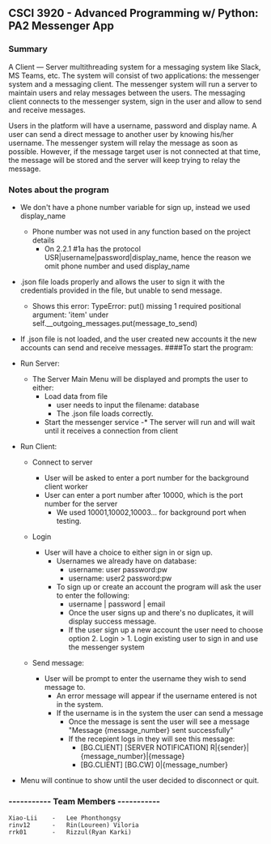 ## CSCI 3920 - Advanced Programming w/ Python: PA2 Messenger App

### Summary
A Client — Server multithreading system for a messaging system like Slack, MS Teams, etc. The system will consist of two applications: the messenger system and a messaging client. The messenger system will run a server to maintain users and relay messages between the users. The messaging client connects to the messenger system, sign in the user and allow to send and receive messages. 


Users in the platform will have a username, password and display name. A user can send a direct message to another user by knowing his/her username. The messenger system will relay the message as soon as possible. However, if the message target user is not connected at that time, the message will be stored and the server will keep trying to relay the message. 

### Notes about the program
* We don't have a phone number variable for sign up, instead we used display_name
    * Phone number was not used in any function based on the project details
        * On 2.2.1 #1a has the protocol USR|username|password|display_name, hence the reason we omit phone number and used display_name
        
* .json file loads properly and allows the user to sign it with the credentials provided in the file, but unable to send message.
    * Shows this error: TypeError: put() missing 1 required positional argument: 'item' under self.__outgoing_messages.put(message_to_send)
    
* If .json file is not loaded, and the user created new accounts it the new accounts can send and receive messages.
####To start the program:
* Run Server:
    * The Server Main Menu will be displayed and prompts the user to either: 
         * Load data from file
            * user needs to input the filename: database
            * The .json file loads correctly.
        * Start the messenger service
            -* The server will run and will wait until it receives a connection from client


* Run Client:
    * Connect to server
        * User will be asked to enter a port number for the background client worker
        * User can enter a port number after 10000, which is the port number for the server
             * We used 10001,10002,10003... for background port when testing.
                
    * Login
        * User will have a choice to either sign in or sign up.
            * Usernames we already have on database:
                - username: user password:pw
                - username: user2 password:pw
            * To sign up or create an account the program will ask the user to enter the following:
                - username | password | email
                - Once the user signs up and there's no duplicates, it will display success message.
                - If the user sign up a new account the user need to choose option 2. Login > 1. Login existing user to sign in and use the messenger system
        
    * Send message:
        * User will be prompt to enter the username they wish to send message to.
            * An error message will appear if the username entered is not in the system.
            * If the username is in the system the user can send a message
                * Once the message is sent the user will see a message "Message {message_number} sent successfully"
                * If the recepient logs in they will see this message:
                    * [BG.CLIENT] [SERVER NOTIFICATION] R|{sender}|{message_number}|{message}
                    * [BG.CLIENT] [BG.CW] 0|{message_number}
                        
* Menu will continue to show until the user decided to disconnect or quit.

        
   
                   
            
    
### ----------- Team Members -----------
    Xiao-Lii    -   Lee Phonthongsy
    rinv12      -   Rin(Loureen) Viloria 
    rrk01       -   Rizzul(Ryan Karki)
